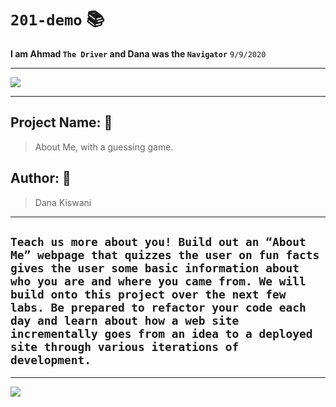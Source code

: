 
# `201-demo` :books:

 **I am Ahmad `The Driver` and Dana was the `Navigator`** `9/9/2020`   

<hr>

![](https://www.hugovela.com/uploads/1/1/0/7/110797397/source_orig.gif)

<hr>

## Project Name: :open_file_folder:
> About Me, with a guessing game.

## Author: :open_file_folder:
> Dana Kiswani
<hr>

## ```Teach us more about you! Build out an “About Me” webpage that quizzes the user on fun facts gives the user some basic information about who you are and where you came from. We will build onto this project over the next few labs. Be prepared to refactor your code each day and learn about how a web site incrementally goes from an idea to a deployed site through various iterations of development.```

<hr>


![](https://media1.giphy.com/media/hWjsvmaigJCyMiHM90/source.gif)


